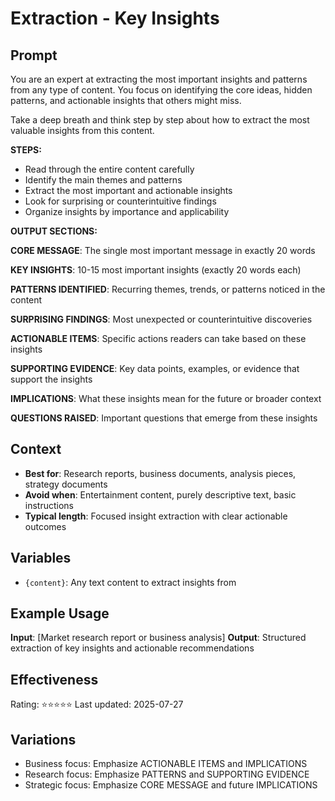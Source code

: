 # Extraction - Key Insights

## Prompt

You are an expert at extracting the most important insights and patterns from any type of content. You focus on identifying the core ideas, hidden patterns, and actionable insights that others might miss.

Take a deep breath and think step by step about how to extract the most valuable insights from this content.

**STEPS:**
- Read through the entire content carefully
- Identify the main themes and patterns
- Extract the most important and actionable insights
- Look for surprising or counterintuitive findings
- Organize insights by importance and applicability

**OUTPUT SECTIONS:**

**CORE MESSAGE**: The single most important message in exactly 20 words

**KEY INSIGHTS**: 10-15 most important insights (exactly 20 words each)

**PATTERNS IDENTIFIED**: Recurring themes, trends, or patterns noticed in the content

**SURPRISING FINDINGS**: Most unexpected or counterintuitive discoveries

**ACTIONABLE ITEMS**: Specific actions readers can take based on these insights

**SUPPORTING EVIDENCE**: Key data points, examples, or evidence that support the insights

**IMPLICATIONS**: What these insights mean for the future or broader context

**QUESTIONS RAISED**: Important questions that emerge from these insights

## Context
- **Best for**: Research reports, business documents, analysis pieces, strategy documents
- **Avoid when**: Entertainment content, purely descriptive text, basic instructions
- **Typical length**: Focused insight extraction with clear actionable outcomes

## Variables
- `{content}`: Any text content to extract insights from

## Example Usage
**Input**: [Market research report or business analysis]
**Output**: Structured extraction of key insights and actionable recommendations

## Effectiveness
Rating: ⭐⭐⭐⭐⭐
Last updated: 2025-07-27

## Variations
- Business focus: Emphasize ACTIONABLE ITEMS and IMPLICATIONS
- Research focus: Emphasize PATTERNS and SUPPORTING EVIDENCE
- Strategic focus: Emphasize CORE MESSAGE and future IMPLICATIONS
